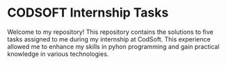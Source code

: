 # CODSOFT Internship Tasks
Welcome to my repository! This repository contains the solutions to five tasks assigned to me during my internship at CodSoft. This experience allowed me to enhance my skills in pyhon programming and gain practical knowledge in various technologies.
